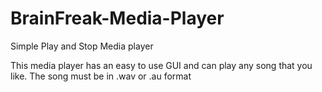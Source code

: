 # BrainFreak-Media-Player
Simple Play and Stop Media player

This media player has an easy to use GUI and can play any song that you like. The song must be in .wav or .au format
